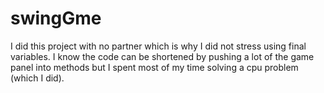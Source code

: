 # swingGme
I did this project with no partner which is why I did not stress using final variables.
I know the code can be shortened by pushing a lot of the game panel into methods but I spent most of my time solving a cpu problem (which I did).
